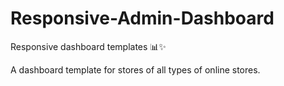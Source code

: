 # Responsive-Admin-Dashboard
Responsive dashboard templates 📊✨

A dashboard template for stores of all types of online stores.

